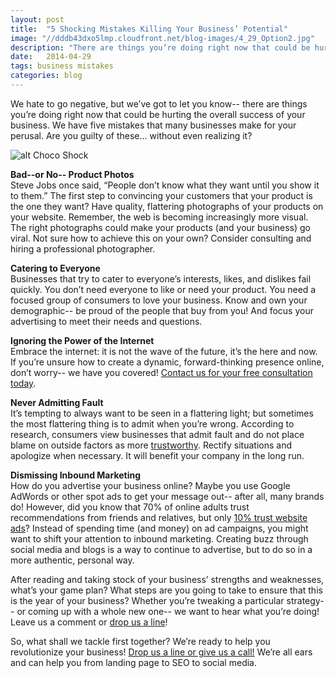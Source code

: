 ```yaml
---
layout: post
title:  "5 Shocking Mistakes Killing Your Business’ Potential"
image: "//dddb43dxo5lmp.cloudfront.net/blog-images/4_29_Option2.jpg"
description: "There are things you’re doing right now that could be hurting the success of your business. Are you guilty of these… without even realizing it?"
date:   2014-04-29
tags: business mistakes
categories: blog
---
```


We hate to go negative, but we’ve got to let you know-- there are things you’re doing right now that could be hurting the overall success of your business. We have five mistakes that many businesses make for your perusal. Are you guilty of these… without even realizing it?

![alt Choco Shock](//dddb43dxo5lmp.cloudfront.net/blog-images/choco_shock.gif "Choco Shock")  
 
**Bad--or No-- Product Photos**<br>
Steve Jobs once said, “People don’t know what they want until you show it to them.” The first step to convincing your customers that your product is the one they want?  Have quality, flattering photographs of your products on your website. Remember, the web is becoming increasingly more visual. The right photographs could make your products (and your business) go viral. Not sure how to achieve this on your own? Consider consulting and hiring a professional photographer.

**Catering to Everyone**<br>
Businesses that try to cater to everyone’s interests, likes, and dislikes fail quickly. You don’t need everyone to like or need your product. You need a focused group of consumers to love your business. Know and own your demographic-- be proud of the people that buy from you! And focus your advertising to meet their needs and questions.
  
**Ignoring the Power of the Internet**<br>
Embrace the internet: it is not the wave of the future, it’s the here and now. If you’re unsure how to create a dynamic, forward-thinking presence online, don’t worry-- we have you covered! [Contact us for your free consultation today](http://www.goinfinitus.com/contact).

**Never Admitting Fault**<br>
It’s tempting to always want to be seen in a flattering light; but sometimes the most flattering thing is to admit when you’re wrong. According to research, consumers view businesses that admit fault and do not place blame on outside factors as more [trustworthy](http://blog.bufferapp.com/10-simple-ways-to-get-more-customers-using-psychology). Rectify situations and apologize when necessary. It will benefit your company in the long run.

**Dismissing Inbound Marketing**<br>
How do you advertise your business online? Maybe you use Google AdWords or other spot ads to get your message out-- after all, many brands do! However, did you know that 70% of online adults trust recommendations from friends and relatives, but only [10% trust website ads](http://www.psychologytoday.com/blog/inside-the-consumer-mind/201312/do-you-trust-the-internet)? Instead of spending time (and money) on ad campaigns, you might want to shift your attention to inbound marketing. Creating buzz through social media and blogs is a way to continue to advertise, but to do so in a more authentic, personal way. 

After reading and taking stock of your business’ strengths and weaknesses, what’s your game plan? What steps are you going to take to ensure that this is the year of your business? Whether you’re tweaking a particular strategy-- or coming up with a whole new one-- we want to hear what you’re doing! Leave us a comment or [drop us a line](http://www.goinfinitus.com/contact)! 


So, what shall we tackle first together? We’re ready to help you revolutionize your business! [Drop us a line or give us a call!](http://www.goinfinitus.com/contact) We’re all ears and can help you from landing page to SEO to social media. 
